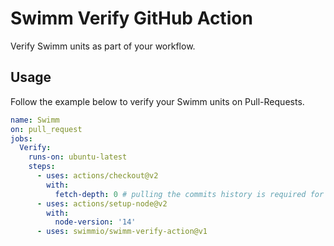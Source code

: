 # Swimm Verify GitHub Action
Verify Swimm units as part of your workflow.

## Usage
Follow the example below to verify your Swimm units on Pull-Requests. 
  
```yaml
name: Swimm
on: pull_request
jobs:
  Verify:
    runs-on: ubuntu-latest
    steps:
      - uses: actions/checkout@v2
        with:
          fetch-depth: 0 # pulling the commits history is required for the verification to function properly
      - uses: actions/setup-node@v2
        with:
          node-version: '14'
      - uses: swimmio/swimm-verify-action@v1
```
